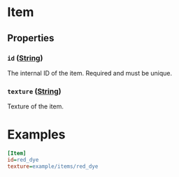 # Item

## Properties
### `id` ([String](../Types.html#String))
The internal ID of the item. 
Required and must be unique.

### `texture` ([String](../Types.html#String))
Texture of the item.

# Examples
```ini
[Item]
id=red_dye
texture=example/items/red_dye
```
